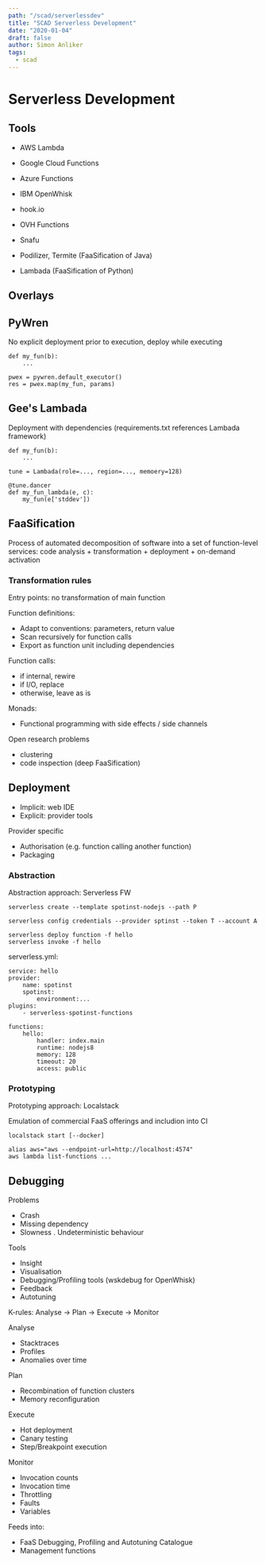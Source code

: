 ```yaml
---
path: "/scad/serverlessdev"
title: "SCAD Serverless Development"
date: "2020-01-04"
draft: false
author: Simon Anliker
tags:
  - scad
---
```


# Serverless Development

## Tools

- AWS Lambda
- Google Cloud Functions
- Azure Functions
- IBM OpenWhisk
- hook.io
- OVH Functions

- Snafu
- Podilizer, Termite (FaaSification of Java)
- Lambada (FaaSification of Python)


## Overlays

## PyWren

No explicit deployment prior to execution, deploy while executing

    def my_fun(b):
        ...
        
    pwex = pywren.default_executor()
    res = pwex.map(my_fun, params)
    
## Gee's Lambada

Deployment with dependencies (requirements.txt references Lambada framework)

    def my_fun(b):
        ...
        
    tune = Lambada(role=..., region=..., memoery=128)
    
    @tune.dancer
    def my_fun_lambda(e, c):
        my_fun(e['stddev'])
        

## FaaSification

Process of automated decomposition of software into a set of function-level services: code analysis + transformation + deployment + on-demand activation

### Transformation rules

Entry points: no transformation of main function

Function definitions:
- Adapt to conventions: parameters, return value
- Scan recursively for function calls
- Export as function unit including dependencies

Function calls:
- if internal, rewire
- if I/O, replace
- otherwise, leave as is

Monads:
- Functional programming with side effects / side channels


Open research problems
- clustering
- code inspection (deep FaaSification)

## Deployment

* Implicit: web IDE
* Explicit: provider tools

Provider specific
- Authorisation (e.g. function calling another function)
- Packaging


### Abstraction

Abstraction approach: Serverless FW

    serverless create --template spotinst-nodejs --path P
    
    serverless config credentials --provider sptinst --token T --account A
    
    serverless deploy function -f hello
    serverless invoke -f hello
    
serverless.yml:

    service: hello
    provider:
        name: spotinst
        spotinst:
            environment:...
    plugins:
        - serverless-spotinst-functions
        
    functions:
        hello:
            handler: index.main
            runtime: nodejs8
            memory: 128
            timeout: 20
            access: public



### Prototyping

Prototyping approach: Localstack

Emulation of commercial FaaS offerings and includion into CI

    localstack start [--docker]
    
    alias aws="aws --endpoint-url=http://localhost:4574"
    aws lambda list-functions ...


## Debugging

Problems
- Crash
- Missing dependency
- Slowness
. Undeterministic behaviour

Tools
- Insight
- Visualisation
- Debugging/Profiling tools (wskdebug for OpenWhisk)
- Feedback 
- Autotuning

K-rules: Analyse -> Plan -> Execute -> Monitor

Analyse
- Stacktraces
- Profiles
- Anomalies over time

Plan
- Recombination of function clusters
- Memory reconfiguration

Execute
- Hot deployment
- Canary testing
- Step/Breakpoint execution

Monitor
- Invocation counts
- Invocation time
- Throttling
- Faults
- Variables

Feeds into:
- FaaS Debugging, Profiling and Autotuning Catalogue
- Management functions











